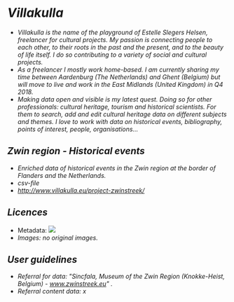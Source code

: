 # _Villakulla_
* _Villakulla is the name of the playground of Estelle Slegers Helsen, freelancer for cultural projects. My passion is connecting people to each other, to their roots in the past and the present, and to the beauty of life itself. I do so contributing to a variety of social and cultural projects._
* _As a freelancer I mostly work home-based. I am currently sharing my time between Aardenburg (The Netherlands) and Ghent (Belgium) but will move to live and work in the East Midlands (United Kingdom) in Q4 2018._
* _Making data open and visible is my latest quest. Doing so for other professionals: cultural heritage, tourism and historical scientists. For them to search, add and edit cultural heritage data on different subjects and themes. I love to work with data on historical events, bibliography, points of interest, people, organisations..._

## _Zwin region - Historical events_
* _Enriched data of historical events in the Zwin region at the border of Flanders and the Netherlands._
* _csv-file_
* _http://www.villakulla.eu/project-zwinstreek/_

## _Licences_

* Metadata: [<img src="https://upload.wikimedia.org/wikipedia/commons/6/69/CC0_button.svg">](https://creativecommons.org/share-your-work/public-domain/cc0/)
* _Images: no original images._

## _User guidelines_
* _Referral for data: "Sincfala, Museum of the Zwin Region (Knokke-Heist, Belgium) - www.zwinstreek.eu" ._
* _Referral content data: x_

